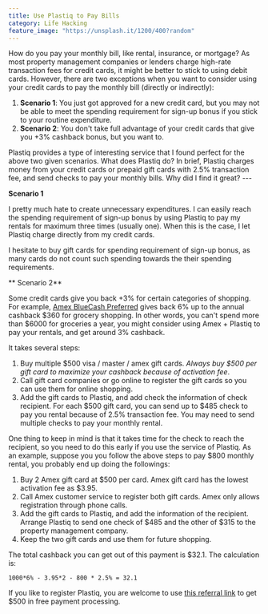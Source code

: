 ```yaml
---
title: Use Plastiq to Pay Bills
category: Life Hacking
feature_image: "https://unsplash.it/1200/400?random"
---
```

 
How do you pay your monthly bill, like rental, insurance, or mortgage? As most property management companies or lenders charge high-rate transaction fees for credit cards, it might be better to stick to using debit cards. However, there are two exceptions when you want to consider using your credit cards to pay the monthly bill (directly or indirectly):
 
1. **Scenario 1**: You just got approved for a new credit card, but you may not be able to meet the spending requirement for sign-up bonus if you stick to your routine expenditure.
2. **Scenario 2**: You don't take full advantage of your credit cards that give you +3% cashback bonus, but you want to.
 
Plastiq provides a type of interesting service that I found perfect for the above two given scenarios. What does Plastiq do? In brief, Plastiq charges money from your credit cards or prepaid gift cards with 2.5% transaction fee, and send checks to pay your monthly bills. Why did I find it great? ---
 
**Scenario 1**
 
I pretty much hate to create unnecessary expenditures. I can easily reach the spending requirement of sign-up bonus by using Plastiq to pay my rentals for maximum three times (usually one). When this is the case, I let Plastiq charge directly from my credit cards.
 
I hesitate to buy gift cards for spending requirement of sign-up bonus, as many cards do not count such spending towards the their spending requirements.
 
** Scenario 2**
 
Some credit cards give you back +3% for certain categories of shopping. For example, <a href = "https://www.americanexpress.com/us/credit-cards/card/blue-cash-preferred/" target="_blank">Amex BlueCash Preferred</a> gives back 6% up to the annual cashback $360 for grocery shopping. In other words, you can't spend more than $6000 for groceries a year, you might consider using Amex + Plastiq to pay your rentals, and get around 3% cashback.
 
It takes several steps:
 
1. Buy multiple $500 visa / master / amex gift cards. <i>Always buy $500 per gift card to maximize your cashback because of activation fee</i>.
2. Call gift card companies or go online to register the gift cards so you can use them for online shopping.
3. Add the gift cards to Plastiq, and add check the information of check recipient. For each $500 gift card, you can send up to $485 check to pay you rental because of 2.5% transaction fee. You may need to send multiple checks to pay your monthly rental.
 
One thing to keep in mind is that it takes time for the check to reach the recipient, so you need to do this early if you use the service of Plastiq. As an example, suppose you you follow the above steps to pay $800 monthly rental, you probably end up doing the followings:
 
1. Buy 2 Amex gift card at $500 per card. Amex gift card has the lowest activation fee as $3.95.
2. Call Amex customer service to register both gift cards. Amex only allows registration through phone calls.
3. Add the gift cards to Plastiq, and add the information of the recipient. Arrange Plastiq to send one check of $485 and the other of $315 to the property management company.
4. Keep the two gift cards and use them for future shopping.
 
The total cashback you can get out of this payment is $32.1. The calculation is:
 
```
1000*6% - 3.95*2 - 800 * 2.5% = 32.1
```
 
If you like to register Plastiq, you are welcome to use <a href="https://www.plastiq.com/cardholder_ui/start?referralCode=733960" target="_blank">this referral link</a> to get $500 in free payment processing.
 
